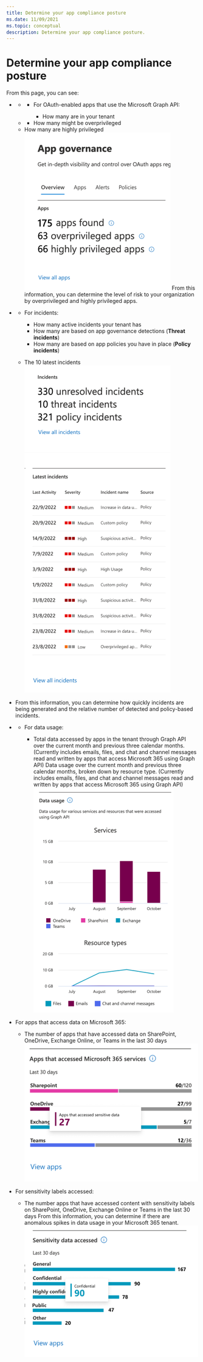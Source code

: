 ```yaml
---
title: Determine your app compliance posture
ms.date: 11/09/2021
ms.topic: conceptual
description: Determine your app compliance posture.
---
```


# Determine your app compliance posture

From this page, you can see:

- - - For OAuth-enabled apps that use the Microsoft Graph API:

        - How many are in your tenant
   -   - How many might be overprivileged
   - How many are highly privileged
![](media/app-governance-visibility-insights-compliance-posture/image11.png)
 From this information, you can determine the level of risk to your organization by overprivileged and highly privileged apps.
- - For incidents:

     - How many active incidents your tenant has
     - How many are based on app governance detections (**Threat incidents**)
     - How many are based on app policies you have in place (**Policy incidents**)
   - The 10 latest incidents
![You can determine how quickly incidents are being generated and the relative number of detected and policy-based incidents.](media/app-governance-visibility-insights-compliance-posture/incidents-summary.png)
![](media/app-governance-visibility-insights-compliance-posture/image13.png)
- From this information, you can determine how quickly incidents are being generated and the relative number of detected and policy-based incidents.

- - For data usage:

     - Total data accessed by apps in the tenant through Graph API over the current month and previous three calendar months. (Currently includes emails, files, and chat and channel messages read and written by apps that access Microsoft 365 using Graph API)
Data usage over the current month and previous three calendar months, broken down by resource type. (Currently includes emails, files, and chat and channel messages read and written by apps that access Microsoft 365 using Graph API)
![](media/app-governance-visibility-insights-compliance-posture/image14.png)
- For apps that access data on Microsoft 365: 
   - The number of apps that have accessed data on SharePoint, OneDrive, Exchange Online, or Teams in the last 30 days 
![](media/app-governance-visibility-insights-compliance-posture/image15.png)
- For sensitivity labels accessed:
   - The number apps that have accessed content with sensitivity labels on SharePoint, OneDrive, Exchange Online or Teams in the last 30 days 
From this information, you can determine if there are anomalous spikes in data usage in your Microsoft 365 tenant.
![You can determine if there are anomalous spikes in data usage in your Microsoft 365 tenant.](media/app-governance-visibility-insights-compliance-posture/sensitive-data-accessed-chart.png)
